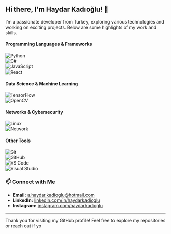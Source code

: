 ## Hi there, I'm Haydar Kadıoğlu! 👋

I’m a passionate developer from Turkey, exploring various technologies and working on exciting projects. Below are some highlights of my work and skills.

#### Programming Languages & Frameworks
![Python](https://skillicons.dev/icons?i=python)  
![C#](https://skillicons.dev/icons?i=cs)  
![JavaScript](https://skillicons.dev/icons?i=javascript)  
![React](https://skillicons.dev/icons?i=react)  

#### Data Science & Machine Learning
![TensorFlow](https://skillicons.dev/icons?i=tensorflow)  
![OpenCV](https://skillicons.dev/icons?i=opencv)  

#### Networks & Cybersecurity
![Linux](https://skillicons.dev/icons?i=linux)  
![Network](https://skillicons.dev/icons?i=network)  

#### Other Tools
![Git](https://skillicons.dev/icons?i=git)  
![GitHub](https://skillicons.dev/icons?i=github)  
![VS Code](https://skillicons.dev/icons?i=vscode)  
![Visual Studio](https://skillicons.dev/icons?i=visualstudio)  

### 📫 Connect with Me

- **Email:** [a.haydar.kadioglu@hotmail.com](mailto:a.haydar.kadioglu@hotmail.com)  
- **LinkedIn:** [linkedin.com/in/haydarkadioglu](https://www.linkedin.com/in/haydarkadioglu/)  
- **Instagram:** [instagram.com/haydarkadioglu](https://www.instagram.com/haydarkadioglu_/)  

---

Thank you for visiting my GitHub profile! Feel free to explore my repositories or reach out if yo
